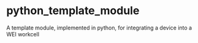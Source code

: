 # python_template_module
A template module, implemented in python, for integrating a device into a WEI workcell
